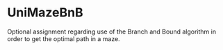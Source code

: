 # UniMazeBnB
Optional assignment regarding use of the Branch and Bound algorithm in order to get the optimal path in a maze.